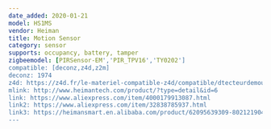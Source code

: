 ```yaml
---
date_added: 2020-01-21
model: HS1MS
vendor: Heiman
title: Motion Sensor
category: sensor
supports: occupancy, battery, tamper
zigbeemodel: [PIRSensor-EM','PIR_TPV16','TY0202']
compatible: [deconz,z4d,z2m]
deconz: 1974
z4d: https://z4d.fr/le-materiel-compatible-z4d/compatible/dtecteurdemouvement-
mlink: http://www.heimantech.com/product/?type=detail&id=6
link: https://www.aliexpress.com/item/4000179913087.html
link2: https://www.aliexpress.com/item/32838785937.html
link3: https://heimansmart.en.alibaba.com/product/62095639309-802121904/Heiman_HS1MS_Smart_Motion_Sensor_zigbee_z_wave_protocal.html
---
```



